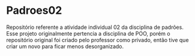 # Padroes02

Repositório referente a atividade individual 02 da disciplina de padrões. Esse projeto originalmente pertencia a disciplina de POO, porém o repositório original foi criado pelo professor como privado, então tive que criar um novo para ficar menos desorganizado.
